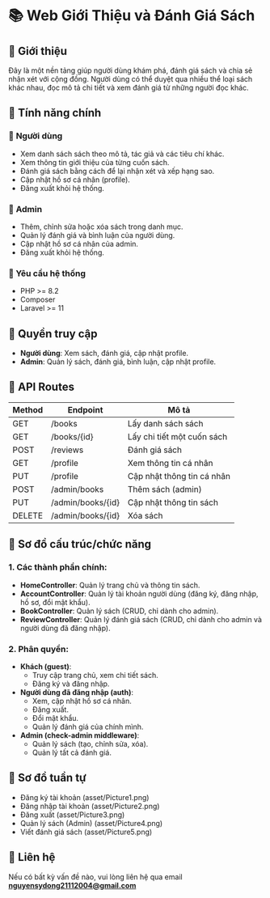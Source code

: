# 📚 Web Giới Thiệu và Đánh Giá Sách

## 📖 Giới thiệu
Đây là một nền tảng giúp người dùng khám phá, đánh giá sách và chia sẻ nhận xét với cộng đồng. Người dùng có thể duyệt qua nhiều thể loại sách khác nhau, đọc mô tả chi tiết và xem đánh giá từ những người đọc khác.

## 🚀 Tính năng chính

### 🔹 **Người dùng**
- Xem danh sách sách theo mô tả, tác giả và các tiêu chí khác.
- Xem thông tin giới thiệu của từng cuốn sách.
- Đánh giá sách bằng cách để lại nhận xét và xếp hạng sao.
- Cập nhật hồ sơ cá nhân (profile).
- Đăng xuất khỏi hệ thống.

### 🔸 **Admin**
- Thêm, chỉnh sửa hoặc xóa sách trong danh mục.
- Quản lý đánh giá và bình luận của người dùng.
- Cập nhật hồ sơ cá nhân của admin.
- Đăng xuất khỏi hệ thống.

### 🔧 Yêu cầu hệ thống
- PHP >= 8.2
- Composer
- Laravel >= 11

## 🔑 Quyền truy cập
- **Người dùng**: Xem sách, đánh giá, cập nhật profile.
- **Admin**: Quản lý sách, đánh giá, bình luận, cập nhật profile.

## 📜 API Routes
| Method  | Endpoint             | Mô tả                          |
|---------|----------------------|--------------------------------|
| GET     | /books               | Lấy danh sách sách            |
| GET     | /books/{id}          | Lấy chi tiết một cuốn sách    |
| POST    | /reviews             | Đánh giá sách                 |
| GET     | /profile             | Xem thông tin cá nhân         |
| PUT     | /profile             | Cập nhật thông tin cá nhân    |
| POST    | /admin/books         | Thêm sách (admin)             |
| PUT     | /admin/books/{id}    | Cập nhật thông tin sách       |
| DELETE  | /admin/books/{id}    | Xóa sách                      |

## 📌 Sơ đồ cấu trúc/chức năng

### 1. Các thành phần chính:
- **HomeController**: Quản lý trang chủ và thông tin sách.
- **AccountController**: Quản lý tài khoản người dùng (đăng ký, đăng nhập, hồ sơ, đổi mật khẩu).
- **BookController**: Quản lý sách (CRUD, chỉ dành cho admin).
- **ReviewController**: Quản lý đánh giá sách (CRUD, chỉ dành cho admin và người dùng đã đăng nhập).

### 2. Phân quyền:
- **Khách (guest)**:
  - Truy cập trang chủ, xem chi tiết sách.
  - Đăng ký và đăng nhập.
- **Người dùng đã đăng nhập (auth)**:
  - Xem, cập nhật hồ sơ cá nhân.
  - Đăng xuất.
  - Đổi mật khẩu.
  - Quản lý đánh giá của chính mình.
- **Admin (check-admin middleware)**:
  - Quản lý sách (tạo, chỉnh sửa, xóa).
  - Quản lý tất cả đánh giá.

## 📌 Sơ đồ tuần tự
- Đăng ký tài khoản
(asset/Picture1.png)
- Đăng nhập tài khoản
(asset/Picture2.png)
- Đăng xuất
(asset/Picture3.png)
- Quản lý sách (Admin)
(asset/Picture4.png)
- Viết đánh giá sách
(asset/Picture5.png)

## 📌 Liên hệ
Nếu có bất kỳ vấn đề nào, vui lòng liên hệ qua email **nguyensydong21112004@gmail.com**

